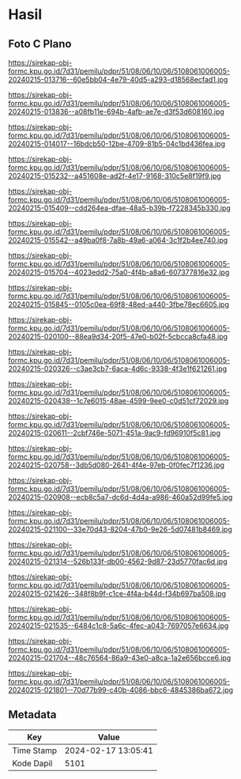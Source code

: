 # Hasil

## Foto C Plano

https://sirekap-obj-formc.kpu.go.id/7d31/pemilu/pdpr/51/08/06/10/06/5108061006005-20240215-013716--60e5bb04-4e79-40d5-a293-d18568ecfad1.jpg

https://sirekap-obj-formc.kpu.go.id/7d31/pemilu/pdpr/51/08/06/10/06/5108061006005-20240215-013836--a08fb11e-694b-4afb-ae7e-d3f53d608160.jpg

https://sirekap-obj-formc.kpu.go.id/7d31/pemilu/pdpr/51/08/06/10/06/5108061006005-20240215-014017--16bdcb50-12be-4709-81b5-04c1bd436fea.jpg

https://sirekap-obj-formc.kpu.go.id/7d31/pemilu/pdpr/51/08/06/10/06/5108061006005-20240215-015232--a451608e-ad2f-4e17-9168-310c5e8f19f9.jpg

https://sirekap-obj-formc.kpu.go.id/7d31/pemilu/pdpr/51/08/06/10/06/5108061006005-20240215-015409--cdd264ea-dfae-48a5-b39b-f7228345b330.jpg

https://sirekap-obj-formc.kpu.go.id/7d31/pemilu/pdpr/51/08/06/10/06/5108061006005-20240215-015542--a49ba0f8-7a8b-49a6-a064-3c1f2b4ee740.jpg

https://sirekap-obj-formc.kpu.go.id/7d31/pemilu/pdpr/51/08/06/10/06/5108061006005-20240215-015704--4023edd2-75a0-4f4b-a8a6-607377816e32.jpg

https://sirekap-obj-formc.kpu.go.id/7d31/pemilu/pdpr/51/08/06/10/06/5108061006005-20240215-015845--0105c0ea-69f8-48ed-a440-3fbe78ec6605.jpg

https://sirekap-obj-formc.kpu.go.id/7d31/pemilu/pdpr/51/08/06/10/06/5108061006005-20240215-020100--88ea9d34-20f5-47e0-b02f-5cbcca8cfa48.jpg

https://sirekap-obj-formc.kpu.go.id/7d31/pemilu/pdpr/51/08/06/10/06/5108061006005-20240215-020326--c3ae3cb7-6aca-4d6c-9338-4f3e1f621261.jpg

https://sirekap-obj-formc.kpu.go.id/7d31/pemilu/pdpr/51/08/06/10/06/5108061006005-20240215-020438--1c7e6015-48ae-4599-9ee0-c0d51cf72029.jpg

https://sirekap-obj-formc.kpu.go.id/7d31/pemilu/pdpr/51/08/06/10/06/5108061006005-20240215-020611--2cbf746e-5071-451a-9ac9-fd96910f5c81.jpg

https://sirekap-obj-formc.kpu.go.id/7d31/pemilu/pdpr/51/08/06/10/06/5108061006005-20240215-020758--3db5d080-2641-4f4e-97eb-0f0fec7f1236.jpg

https://sirekap-obj-formc.kpu.go.id/7d31/pemilu/pdpr/51/08/06/10/06/5108061006005-20240215-020908--ecb8c5a7-dc6d-4d4a-a986-460a52d99fe5.jpg

https://sirekap-obj-formc.kpu.go.id/7d31/pemilu/pdpr/51/08/06/10/06/5108061006005-20240215-021100--33e70d43-8204-47b0-9e26-5d07481b8469.jpg

https://sirekap-obj-formc.kpu.go.id/7d31/pemilu/pdpr/51/08/06/10/06/5108061006005-20240215-021314--526b133f-db00-4562-9d87-23d5770fac6d.jpg

https://sirekap-obj-formc.kpu.go.id/7d31/pemilu/pdpr/51/08/06/10/06/5108061006005-20240215-021426--348f8b9f-c1ce-4f4a-b44d-f34b697ba508.jpg

https://sirekap-obj-formc.kpu.go.id/7d31/pemilu/pdpr/51/08/06/10/06/5108061006005-20240215-021535--6484c1c8-5a6c-4fec-a043-7697057e6634.jpg

https://sirekap-obj-formc.kpu.go.id/7d31/pemilu/pdpr/51/08/06/10/06/5108061006005-20240215-021704--48c76564-86a9-43e0-a8ca-1a2e656bcce6.jpg

https://sirekap-obj-formc.kpu.go.id/7d31/pemilu/pdpr/51/08/06/10/06/5108061006005-20240215-021801--70d77b99-c40b-4086-bbc6-4845386ba672.jpg


## Metadata

| Key        | Value               |
| ---------- | ------------------- |
| Time Stamp | 2024-02-17 13:05:41 |
| Kode Dapil | 5101                |



